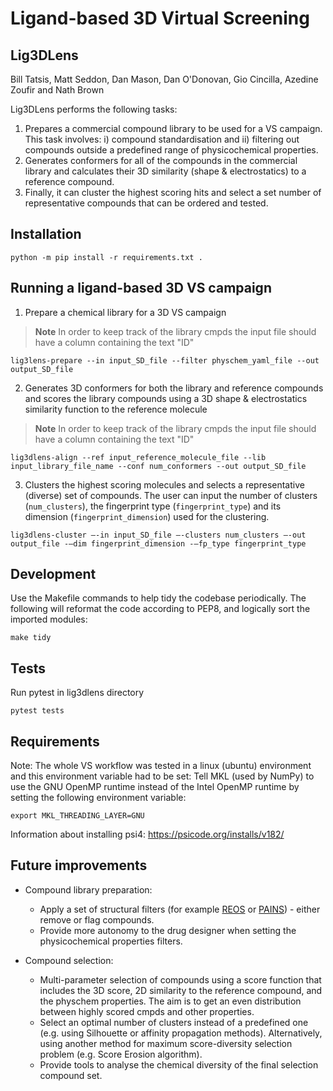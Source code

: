 # Ligand-based 3D Virtual Screening
## Lig3DLens
Bill Tatsis, Matt Seddon, Dan Mason, Dan O'Donovan, Gio Cincilla, Azedine Zoufir and Nath Brown

Lig3DLens performs the following tasks:
1. Prepares a commercial compound library to be used for a VS campaign. This task
involves: i) compound standardisation and ii) filtering out compounds outside a predefined range of physicochemical properties.
2. Generates conformers for all of the compounds in the commercial library and calculates their 3D similarity (shape & electrostatics) to a reference compound.
3. Finally, it can cluster the highest scoring hits and select a set number of representative compounds that can be ordered and tested.


## Installation

```
python -m pip install -r requirements.txt .
```

## Running a ligand-based 3D VS campaign

1. Prepare a chemical library for a 3D VS campaign
> **Note**
> In order to keep track of the library cmpds the input file should have a column containing the text "ID"

```
lig3lens-prepare --in input_SD_file --filter physchem_yaml_file --out output_SD_file
```

2. Generates 3D conformers for both the library and reference compounds and scores the library compounds using a 3D shape & electrostatics similarity function to the reference molecule
> **Note**
> In order to keep track of the library cmpds the input file should have a column containing the text "ID"

```
lig3dlens-align --ref input_reference_molecule_file --lib input_library_file_name --conf num_conformers --out output_SD_file
```

3. Clusters the highest scoring molecules and selects a representative (diverse) set of compounds. The user can input the number of clusters (`num_clusters`), the fingerprint type (`fingerprint_type`) and its dimension (`fingerprint_dimension`) used for the clustering.
```
lig3dlens-cluster –-in input_SD_file –-clusters num_clusters –-out output_file -–dim fingerprint_dimension -–fp_type fingerprint_type
```

## Development

Use the Makefile commands to help tidy the codebase periodically. The following will reformat the code according to PEP8, and logically sort the imported modules:
```
make tidy
```

## Tests
Run pytest in lig3dlens directory
```
pytest tests
```

## Requirements

Note: The whole VS workflow was tested in a linux (ubuntu) environment and this environment variable had to be set:
Tell MKL (used by NumPy) to use the GNU OpenMP runtime instead of the Intel OpenMP runtime by setting the following environment variable:
```
export MKL_THREADING_LAYER=GNU
```
Information about installing psi4: https://psicode.org/installs/v182/

## Future improvements
- Compound library preparation: 
    * Apply a set of structural filters (for example [REOS](https://www.nature.com/articles/nrd1063) or [PAINS](https://pubs.acs.org/doi/10.1021/jm901137j)) - either remove or flag compounds.
    * Provide more autonomy to the drug designer when setting the physicochemical properties filters.

- Compound selection: 
    * Multi-parameter selection of compounds using a score function that includes the 3D score, 2D similarity to the reference compound, and the physchem properties. The aim is to get an even distribution between highly scored cmpds and other properties.
    * Select an optimal number of clusters instead of a predefined one (e.g. using Silhouette or affinity propagation methods). Alternatively, using another method for maximum score-diversity selection problem (e.g. Score Erosion algorithm).
    * Provide tools to analyse the chemical diversity of the final selection compound set.
